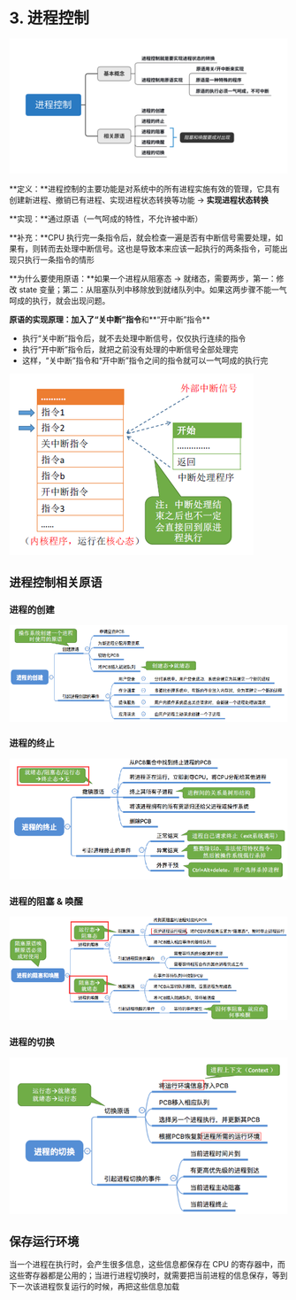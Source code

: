 # 3. 进程控制

![](../.gitbook/assets/jin-cheng-kong-zhi-.svg)

**定义：**进程控制的主要功能是对系统中的所有进程实施有效的管理，它具有创建新进程、撤销已有进程、实现进程状态转换等功能 -&gt; **实现进程状态转换**

**实现：**通过原语（一气呵成的特性，不允许被中断）

**补充：**CPU 执行完一条指令后，就会检查一遍是否有中断信号需要处理，如果有，则转而去处理中断信号。这也是导致本来应该一起执行的两条指令，可能出现只执行一条指令的情形

**为什么要使用原语：**如果一个进程从阻塞态 -&gt; 就绪态，需要两步，第一：修改 state 变量；第二：从阻塞队列中移除放到就绪队列中。如果这两步骤不能一气呵成的执行，就会出现问题。

**原语的实现原理：**加入了**“关中断”指令**和**“开中断”指令**

* 执行“关中断”指令后，就不去处理中断信号，仅仅执行连续的指令
* 执行“开中断”指令后，就把之前没有处理的中断信号全部处理完
* 这样，“关中断”指令和“开中断”指令之间的指令就可以一气呵成的执行完

![](../.gitbook/assets/image%20%2848%29.png)

## 进程控制相关原语

### 进程的创建

![](../.gitbook/assets/image%20%2862%29.png)

### 进程的终止

![](../.gitbook/assets/image%20%2845%29.png)

### 进程的阻塞 & 唤醒

![](../.gitbook/assets/image%20%2840%29.png)

### 进程的切换

![](../.gitbook/assets/image%20%2851%29.png)

## 保存运行环境

当一个进程在执行时，会产生很多信息，这些信息都保存在 CPU 的寄存器中，而这些寄存器都是公用的；当进行进程切换时，就需要把当前进程的信息保存，等到下一次该进程恢复运行的时候，再把这些信息加载





